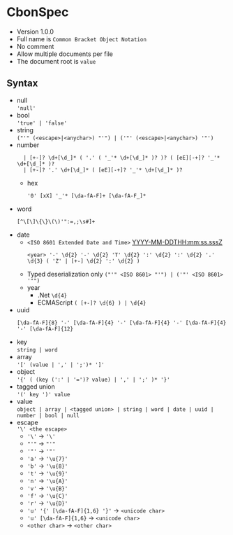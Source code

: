 # CbonSpec

- Version 1.0.0
- Full name is `Common Bracket Object Notation`
- No comment  
- Allow multiple documents per file  
- The document root is `value`

## Syntax
- null  
  `'null'`
- bool  
  `'true' | 'false'`
- string  
  `("'" (<escape>|<anychar>) "'") | ('"' (<escape>|<anychar>) '"')`
- number  
  ```regex
    | [+-]? \d+[\d_]* ( '.' ( '_'* \d+[\d_]* )? )? ( [eE][-+]? '_'* \d+[\d_]* )?
    | [+-]? '.' \d+[\d_]* ( [eE][-+]? '_'* \d+[\d_]* )?
  ```
  - hex  
    ```regex
    '0' [xX] '_'* [\da-fA-F]+ [\da-fA-F_]*
    ```
- word  
  ```regex
  [^\[\]\{\}\(\)'":=,;\s#]+
  ```
- date  
  - `<ISO 8601 Extended Date and Time>` [YYYY-MM-DDTHH:mm:ss.sssZ](https://tc39.github.io/ecma262/#sec-date-time-string-format)  
    ```regex
    <year> '-' \d{2} '-' \d{2} 'T' \d{2} ':' \d{2} ':' \d{2} '.' \d{3} ( 'Z' | [+-] \d{2} ':' \d{2} )
    ```  
  - Typed deserialization only `("'" <ISO 8601> "'") | ('"' <ISO 8601> '"")`  
  - year
    - .Net `\d{4}`
    - ECMAScript `( [+-]? \d{6} ) | \d{4}`
- uuid
  ```regex
  [\da-fA-F]{8} '-' [\da-fA-F]{4} '-' [\da-fA-F]{4} '-' [\da-fA-F]{4} '-' [\da-fA-F]{12}
  ```
- key  
  `string | word`
- array  
  `'[' (value | ',' | ';')* ']'`
- object  
  `'{' ( (key (':' | '=')? value) | ',' | ';' )* '}'`
- tagged union  
  `'(' key ')' value`
- value  
  `object | array | <tagged union> | string | word | date | uuid | number | bool | null`
- escape  
  `'\' <the escape>`
  - `'\'` -> `'\'`
  - `"'"` -> `"'"`
  - `'"'` -> `'"'`
  - `'a'` -> `'\u{7}'`
  - `'b'` -> `'\u{8}'`
  - `'t'` -> `'\u{9}'`
  - `'n'` -> `'\u{A}'`
  - `'v'` -> `'\u{B}'`
  - `'f'` -> `'\u{C}'`
  - `'r'` -> `'\u{D}'`
  - `'u' '{' [\da-fA-F]{1,6} '}'` -> `<unicode char>`
  - `'u' [\da-fA-F]{1,6}` -> `<unicode char>`
  - `<other char>` -> `<other char>`

